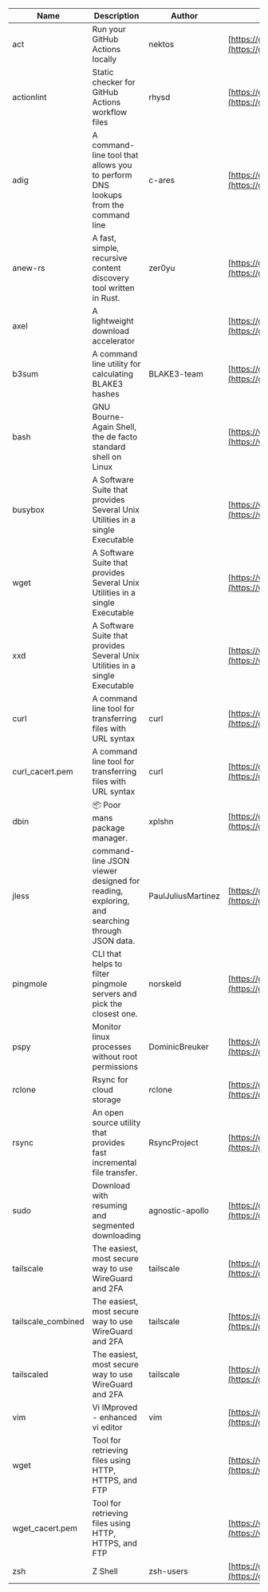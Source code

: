 | Name | Description | Author | WebURL | Repository | Stars | Version | Updated | Size | SHA256SUM | B3SUM | Source | Language | License |
| ---- | ----------- | ------ | ------ | ---------- | ----- | ------- | ------- | ---- | --- | ------|------ | -------- | ------- |
| act | Run your GitHub Actions locally | nektos | [https://github.com/nektos/act](https://github.com/nektos/act) | [https://github.com/nektos/act](https://github.com/nektos/act) | 54043 | v0.2.67 | 2024-09-19T21:36:11Z |  | 334f3eb3ad5322410e1e5d1643462bbf22651502a2ae534fc9dfa39f29346624 | be42c585683ca027577242180f8ca73042124045266c66282ebd4865c1e4152f | https://bin.ajam.dev/arm64_v8a_Android/act | Go | MIT License |
| actionlint | Static checker for GitHub Actions workflow files | rhysd | [https://github.com/rhysd/actionlint](https://github.com/rhysd/actionlint) | [https://github.com/rhysd/actionlint](https://github.com/rhysd/actionlint) | 2700 | v1.7.1 | 2024-09-17T13:38:58Z |  | c3216fc038dd0dfb3e88d46ab061129ef56f45283c0feaa1e6498d40514bc463 | 747a57a1bc57d6348b2d9af55c0106696922cbcbdbbae25e8f78a0c3fd769f72 | https://bin.ajam.dev/arm64_v8a_Android/actionlint | Go | MIT License |
| adig | A command-line tool that allows you to perform DNS lookups from the command line | c-ares | [https://github.com/c-ares/c-ares](https://github.com/c-ares/c-ares) | [https://github.com/c-ares/c-ares](https://github.com/c-ares/c-ares) | 1846 | v1.33.1 | 2024-09-17T15:53:23Z |  | 8b59f420aad5add33fb3999a3e9b92a5d138011de2627123b9b16f30b2f41e50 | 00ddbeda26843fcd807b897a02f82fdb6bf29bfe1f66f710735a24ffa5f291b2 | https://bin.ajam.dev/arm64_v8a_Android/adig | C | MIT License |
| anew-rs | A fast, simple, recursive content discovery tool written in Rust. | zer0yu | [https://github.com/zer0yu/anew](https://github.com/zer0yu/anew) | [https://github.com/zer0yu/anew](https://github.com/zer0yu/anew) | 12 | v0.1.0 | 2024-05-08T12:29:15Z |  | 28b5d66571c896286911c1c6cf7f670180f334c79b72ff172e578953beeebeeb | e829e92fdf23c567ed71cf97b0246dc629f4933301e9a4a705d9580103faa543 | https://bin.ajam.dev/arm64_v8a_Android/anew-rs | Rust | MIT License |
| axel | A lightweight download accelerator |  | [https://github.com/axel/axel](https://github.com/axel/axel) | [https://github.com/axel/axel](https://github.com/axel/axel) |  |  |  |  | 0383c1390a3e6479b8597f03e7ef9b76f9761877a8399f8fac0577799a4f38a8 | 7a4d13263a6b40b9308aa882bd4d5e05b1cd5cea615953fd4e95afc7d45e35dc | https://bin.ajam.dev/arm64_v8a_Android/axel |  |  |
| b3sum | A command line utility for calculating BLAKE3 hashes | BLAKE3-team | [https://github.com/BLAKE3-team/BLAKE3](https://github.com/BLAKE3-team/BLAKE3) | [https://github.com/BLAKE3-team/BLAKE3](https://github.com/BLAKE3-team/BLAKE3) | 5041 | 1.5.4 | 2024-09-14T14:37:47Z |  | bdbe39745cb8f5eb41c57131c83c436f9604ef8bebd73f52268678a16343ec03 | 3ac1f14b8344d6d4fd4255340bc5b956a33763491025c096e8ceb9519d19b974 | https://bin.ajam.dev/arm64_v8a_Android/b3sum | Assembly | Apache License 2.0 |
| bash | GNU Bourne-Again Shell, the de facto standard shell on Linux |  | [https://www.bash.ws/](https://www.bash.ws/) | []() |  |  |  |  | b2a2c26fe9ee0be7680d8df5dff56ff150a36b55faa27c93ac0062da1466c3c0 | 4c1e227916006d07f5e84b948bbc9e98a848d0056277e98ebc17f07e44c3989a | https://bin.ajam.dev/arm64_v8a_Android/bash |  |  |
| busybox | A Software Suite that provides Several Unix Utilities in a single Executable |  | [https://www.busybox.net/](https://www.busybox.net/) | []() |  |  |  |  | 170a5cd225c71f46d8fcde058dea80341093df6f62fc392436e7a6691ee0892d | 3e570fd3328e66364f2c7fe6effefb7b9660d1d104d467ef7a0ce0cd87b4149b | https://bin.ajam.dev/arm64_v8a_Android/busybox |  |  |
| wget | A Software Suite that provides Several Unix Utilities in a single Executable |  | [https://www.busybox.net/](https://www.busybox.net/) | []() |  |  |  |  | 09ab2003582c2dd1d2ac70fb22117af702dfa978b2c87befcaec6fd67aceed36 | f7ad7f72346e11a51da4a382603d334d9c1b06657036e70f57431c8ba3cacc22 | https://bin.ajam.dev/arm64_v8a_Android/wget |  |  |
| xxd | A Software Suite that provides Several Unix Utilities in a single Executable |  | [https://www.busybox.net/](https://www.busybox.net/) | []() |  |  |  |  | 74669801b192b132ad9419ce4da2c90160309a9b0195dce05516828b6517925a | 3027277a321b2c28844f0fde52022d7b88c973d4b943f4f8cdbe2ad56438d0fa | https://bin.ajam.dev/arm64_v8a_Android/xxd |  |  |
| curl | A command line tool for transferring files with URL syntax | curl | [https://github.com/curl/curl](https://github.com/curl/curl) | [https://github.com/curl/curl](https://github.com/curl/curl) | 35434 | curl-8_10_1 | 2024-09-20T23:28:18Z |  | 3217a39fc258f3566a0afd959474b312b52ef77b8afbecb2887d57deed338a58 | d9279776e9d8171e0192ae6f29b8be82cb0130b403dc9a20afb96bc220f4760f | https://bin.ajam.dev/arm64_v8a_Android/curl | C | Other |
| curl_cacert.pem | A command line tool for transferring files with URL syntax | curl | [https://github.com/curl/curl](https://github.com/curl/curl) | [https://github.com/curl/curl](https://github.com/curl/curl) | 35434 | curl-8_10_1 | 2024-09-20T23:28:18Z |  | 1bf458412568e134a4514f5e170a328d11091e071c7110955c9884ed87972ac9 | d0993af134271f1511e1b5f01a2bfe216d4bf22d8c5d0f9cd60f9f6b9626d65e | https://bin.ajam.dev/arm64_v8a_Android/curl_cacert.pem | C | Other |
| dbin | 📦 Poor mans package manager. | xplshn | [https://github.com/xplshn/dbin](https://github.com/xplshn/dbin) | [https://github.com/xplshn/dbin](https://github.com/xplshn/dbin) | 140 | 0.4 | 2024-09-20T03:36:12Z |  | 7c03671d19e0ff009e1bcfcdc9ecf571770cfd4d52f0cf7d739289efc94aa03c | 6ea5eb806395c665e222c6198829e31a8e217ec12d3fdac132158cb57d78f330 | https://bin.ajam.dev/arm64_v8a_Android/dbin | Go | Other |
| jless | command-line JSON viewer designed for reading, exploring, and searching through JSON data. | PaulJuliusMartinez | [https://github.com/PaulJuliusMartinez/jless](https://github.com/PaulJuliusMartinez/jless) | [https://github.com/PaulJuliusMartinez/jless](https://github.com/PaulJuliusMartinez/jless) | 4720 | v0.9.0 | 2024-09-07T16:16:59Z |  | 4fb8394e4874e328d2825db46a637e96d018c38340d5741767395aa83e06b7be | 11968e37028a57353efbba052401a3679ee0dc604f7515a052ddebae5ad1dace | https://bin.ajam.dev/arm64_v8a_Android/jless | Rust | MIT License |
| pingmole | CLI that helps to filter pingmole servers and pick the closest one. | norskeld | [https://github.com/norskeld/pingmole](https://github.com/norskeld/pingmole) | [https://github.com/norskeld/pingmole](https://github.com/norskeld/pingmole) | 4 |  | 2024-04-16T11:28:34Z |  | 245008d10abd6cb78b5ab28a5fd8189c8e10c5ca1324720f8759de2d557eef70 | 4e8fbc5632bc3920792f91f6ae5a107eacb83934c1419caf8c9a8c8a296e3ed8 | https://bin.ajam.dev/arm64_v8a_Android/pingmole | Rust | MIT License |
| pspy | Monitor linux processes without root permissions | DominicBreuker | [https://github.com/DominicBreuker/pspy](https://github.com/DominicBreuker/pspy) | [https://github.com/DominicBreuker/pspy](https://github.com/DominicBreuker/pspy) | 4864 | v1.2.1 | 2023-01-17T21:09:22Z |  | 16c29602e69964565ca6c0279332e57ea6a96449bc7a599c71b8b0edeb0eaec4 | 363fc12bc08d6c611bd08c4b20d603c2d89cbe4ad077be211b2617cce730f85c | https://bin.ajam.dev/arm64_v8a_Android/pspy | Go | GNU General Public License v3.0 |
| rclone | Rsync for cloud storage | rclone | [https://github.com/rclone/rclone](https://github.com/rclone/rclone) | [https://github.com/rclone/rclone](https://github.com/rclone/rclone) | 46215 | v1.68.0 | 2024-09-20T16:51:09Z |  | a93fd1757c3b18143cf8b4c237f9b68fa5d53594ee9fc940cc62370fc5ac43a5 | ba769f6a3af6fbbb0e2e9d5a792361c1b0f08e61d94cdc3c0897f7894022e6ff | https://bin.ajam.dev/arm64_v8a_Android/rclone | Go | MIT License |
| rsync | An open source utility that provides fast incremental file transfer. | RsyncProject | [https://github.com/WayneD/rsync](https://github.com/WayneD/rsync) | [https://github.com/WayneD/rsync](https://github.com/WayneD/rsync) | 2720 | v3.3.0 | 2024-07-06T04:30:43Z |  | 2f12d2c9c5281f6bad62349a061f8a16a796b94edaf884be3cfecb1077d00c7b | 57acfb4fd7934b3968945cc51c8bd874287e62bbbd995e50803768f5ebcdf74b | https://bin.ajam.dev/arm64_v8a_Android/rsync | C | Other |
| sudo | Download with resuming and segmented downloading | agnostic-apollo | [https://github.com/agnostic-apollo/sudo](https://github.com/agnostic-apollo/sudo) | [https://github.com/agnostic-apollo/sudo](https://github.com/agnostic-apollo/sudo) | 90 | v0.2.0 | 2021-04-10T21:03:10Z |  | 9e56787b3ca489a9eb9e3a64f54944aa92c728d18576972ef7ef6bb10ca6462c | 261a7ec6cf5ed2fbc82f8128f2583eda7faeb8939b9e08143046f0b046e504ae | https://bin.ajam.dev/arm64_v8a_Android/sudo | Shell | MIT License |
| tailscale | The easiest, most secure way to use WireGuard and 2FA | tailscale | [https://github.com/tailscale/tailscale](https://github.com/tailscale/tailscale) | [https://github.com/tailscale/tailscale](https://github.com/tailscale/tailscale) | 18656 | v1.74.1 | 2024-09-20T23:30:33Z |  | 7c2c6659924e6ceaba3f33f28f62850300a579d96fe5ee5656558a109f2068da | e96ea76c30d5e81e52a2bceec93078c582949fe8c3fc0d96787c3aad2e4f6ab5 | https://bin.ajam.dev/arm64_v8a_Android/tailscale | Go | BSD 3-Clause New or Revised License |
| tailscale_combined | The easiest, most secure way to use WireGuard and 2FA | tailscale | [https://github.com/tailscale/tailscale](https://github.com/tailscale/tailscale) | [https://github.com/tailscale/tailscale](https://github.com/tailscale/tailscale) | 18656 | v1.74.1 | 2024-09-20T23:30:33Z |  | eef3ca34f31db33105a0d170ec5fdf89ba9d51d51e61a06a3a1808f6cf988ade | 1587dafc709c37aab20a507dbf667b0083df56ccfc3b1eb2f74cbc357f1ce19b | https://bin.ajam.dev/arm64_v8a_Android/tailscale_combined | Go | BSD 3-Clause New or Revised License |
| tailscaled | The easiest, most secure way to use WireGuard and 2FA | tailscale | [https://github.com/tailscale/tailscale](https://github.com/tailscale/tailscale) | [https://github.com/tailscale/tailscale](https://github.com/tailscale/tailscale) | 18656 | v1.74.1 | 2024-09-20T23:30:33Z |  | 7bd3605f07321016ddac4a8a0b4386ab24b18ebeab73a19ffbfa9db0c8538907 | f54599d561075348fe421cdc0f3c2a6a1c70777ed36f36872679c76563afb235 | https://bin.ajam.dev/arm64_v8a_Android/tailscaled | Go | BSD 3-Clause New or Revised License |
| vim | Vi IMproved - enhanced vi editor | vim | [https://github.com/vim/vim](https://github.com/vim/vim) | [https://github.com/vim/vim](https://github.com/vim/vim) | 36121 | v9.1.0738 | 2024-09-20T20:27:54Z |  | 061957191d2367c9d3d5b55c3d88739023d30135c7c2ec0b861a8b9cb3a9500a | 4ebdc629bad60b0f442fde2cce1c73aac2be821746ae9cd4afd0112c53b9e546 | https://bin.ajam.dev/arm64_v8a_Android/vim | Vim Script | Vim License |
| wget | Tool for retrieving files using HTTP, HTTPS, and FTP |  | [https://www.gnu.org/software/wget/](https://www.gnu.org/software/wget/) | []() |  |  |  |  | 09ab2003582c2dd1d2ac70fb22117af702dfa978b2c87befcaec6fd67aceed36 | f7ad7f72346e11a51da4a382603d334d9c1b06657036e70f57431c8ba3cacc22 | https://bin.ajam.dev/arm64_v8a_Android/wget |  |  |
| wget_cacert.pem | Tool for retrieving files using HTTP, HTTPS, and FTP |  | [https://www.gnu.org/software/wget/](https://www.gnu.org/software/wget/) | []() |  |  |  |  | 1bf458412568e134a4514f5e170a328d11091e071c7110955c9884ed87972ac9 | d0993af134271f1511e1b5f01a2bfe216d4bf22d8c5d0f9cd60f9f6b9626d65e | https://bin.ajam.dev/arm64_v8a_Android/wget_cacert.pem |  |  |
| zsh | Z Shell | zsh-users | [https://github.com/zsh-users/zsh](https://github.com/zsh-users/zsh) | [https://github.com/zsh-users/zsh](https://github.com/zsh-users/zsh) | 3603 | zsh-5.9 | 2024-09-18T09:32:41Z |  | 6c5521f65fd71a7a94c14f852a80446b51550e9c929adef8f8747c3aa874480b | 35a34d412b56d5c113ab3af3e8f56fa11f045fead4be36f6bdbc03ee53be43ee | https://bin.ajam.dev/arm64_v8a_Android/zsh | C | Other |
